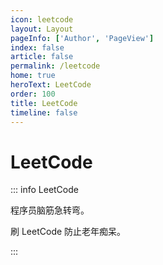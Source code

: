```yaml
---
icon: leetcode
layout: Layout
pageInfo: ['Author', 'PageView']
index: false
article: false
permalink: /leetcode
home: true
heroText: LeetCode
order: 100
title: LeetCode
timeline: false
---
```


# LeetCode

::: info LeetCode

程序员脑筋急转弯。

刷 LeetCode 防止老年痴呆。

:::

<VPCard
  title="分发糖果"
  desc="苦逼的我给小孩分糖果"
  logo="https://message-stack.oss-cn-beijing.aliyuncs.com/images/b35558552f674caf852512153d21c7dc.png%7Etplv-0es2k971ck-image.webp"
  link="分发糖果.html"
  background="rgba(259, 330, 150, 0.5)"
/>
